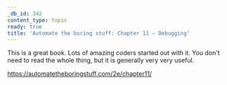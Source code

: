 ```yaml
---
_db_id: 342
content_type: topic
ready: true
title: 'Automate the boring stuff: Chapter 11 – Debugging'
---
```


This is a great book. Lots of amazing coders started out with it. You don't need to read the whole thing, but it is generally very very useful.

https://automatetheboringstuff.com/2e/chapter11/